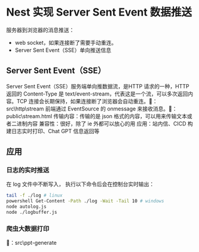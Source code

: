 # Nest 实现 Server Sent Event 数据推送

服务器到浏览器的消息推送：
- web socket，如果连接断了需要手动重连。
- Server Sent Event（SSE）单向推送信息

## Server Sent Event（SSE）

Server Sent Event（SSE）服务端单向推数据流，是HTTP 请求的一种，HTTP 返回的 Content-Type 是 text/event-stream，代表这是一个流，可以多次返回内容。TCP 连接会长期保持，如果连接断了浏览器会自动重连。🌰：src\http\stream
前端通过 EventSource 的 onmessage 来接收消息。🌰：public\stream.html
传输内容：传输的是 json 格式的内容，可以用来传输文本或者二进制内容
兼容性：很好，除了 ie 外都可以放心的用
应用：站内信、CICD 构建日志实时打印、Chat GPT 信息返回等

## 应用

### 日志的实时推送

在 log 文件中不断写入， 执行以下命令后会在控制台实时输出：

```sh
tail -f ./log # linux
powershell Get-Content -Path ./log -Wait -Tail 10 # windows
node autolog.js
node ./logbuffer.js
```

### 爬虫大数据打印

🌰：src\ppt-generate
